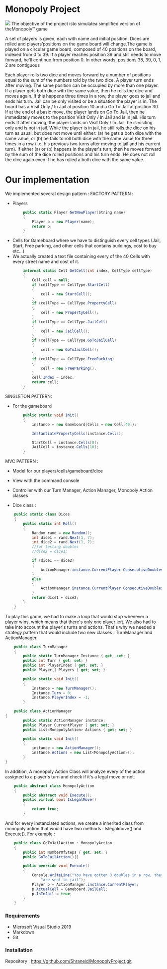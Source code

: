 # Monopoly Project 
![](http://c.shld.net/rpx/i/s/i/spin/10000351/prod_12303494912??hei=64&wid=64&qlt=50)
The objective of the project isto simulatea simplified version of theMonopoly™ game

A set of players is given, each with name and initial position. Dices are rolled and players’positions on the game board will change.The game is played on a circular game board, composed of 40 positions on the board, indexed from 0 to 39. If a player reaches position 39 and still needs to move forward, he'll continue from position 0. In other words, positions 38, 39, 0, 1, 2 are contiguous

Each player rolls two dice and moves forward by a number of positions equal to
the sum of the numbers told by the two dice.
A player turn ends after moving.
The same position can be occupied by more than one player.
If a player gets both dice with the same value, then he rolls the dice and moves
again. If this happens three times in a row, the player goes to jail and ends his
turn.
Jail can be only visited or be a situation the player is in. The board has a Visit
Only / In Jail at position 10 and a Go To Jail at position 30.
If at the end of a basic move, the player lands on Go To Jail, then he immediately
moves to the position Visit Only / In Jail and is in jail. His turn ends
If after moving, the player lands on Visit Only / In Jail, he is visiting only and is
not in jail.
While the player is in jail, he still rolls the dice on his turn as usual, but does not
move until either:
(a) he gets a both dice with the same value, or
(b) he fails to roll both dice with the same value for three times in a row (i.e. his
previous two turns after moving to jail and his current turn).
If either (a) or (b) happens in the player's turn, then he moves forward by the
sum of the dice rolled positions and his turn ends. He does not roll the dice again
even if he has rolled a both dice with the same value.
# Our implementation 
We implemented several design pattern : 
FACTORY PATTERN  :
* Players
```cs
        public static Player GetNewPlayer(String name)
        {
            Player p = new Player(name);
            return p;
        }
```
* Cells for Gameboard where we have to distinguish every cell types (Jail, Start, Free parking, and other cells that contains buildings, cost to buy etc...)
* We actually created a text file containing every of the 40 Cells with every street name and cost of it.
```cs
        internal static Cell GetCell(int index, CellType cellType)
        {
            Cell cell = null;
            if (cellType == CellType.StartCell)
            {
                cell = new StartCell();
            }
            if (cellType == CellType.PropertyCell)
            {
                cell = new PropertyCell();
            }
            if (cellType == CellType.JailCell)
            {
                cell = new JailCell();
            }
            if (cellType == CellType.GoToJailCell)
            {
                cell = new GoToJailCell();
            }
            if (cellType == CellType.FreeParking)
            {
                cell = new FreeParking();
            }
            cell.Index = index;
            return cell;
        }
```
SINGLETON PATTERN:
* For the gameboard 
```cs
        public static void Init()
        {
            instance = new Gameboard{Cells = new Cell[40]};

            InstantiatePropertyCells(instance.Cells);

            StartCell = instance.Cells[0];
            JailCell = instance.Cells[10];
        }
```
MVC PATTERN : 
* Model for our players/cells/gameboard/dice
* View with the command console
* Controller with our Turn Manager, Action Manager, Monopoly Action classes

* Dice class :
```cs
    public static class Dices
    {
        public static int Roll()
        {
            Random rand = new Random();
            int dice1 = rand.Next(1, 7);
            int dice2 = rand.Next(1, 7);
            //for testing doubles
            //dice2 = dice1;

            if (dice1 == dice2)
            {
                ActionManager.instance.CurrentPlayer.ConsecutiveDoubles++;
            }
            else
            {
                ActionManager.instance.CurrentPlayer.ConsecutiveDoubles = 0;
            }
            return dice1 + dice2;
        }
    }
```
To play this game, we had to make a loop that would stop whenever a player wins, which means that there's only one player left. 
We also had to take into account the player's turns and actions.
That's why we needed a strategy pattern that would include two new classes : TurnManager and ActionManager.
```cs
    public class TurnManager
    {
        public static TurnManager Instance { get; set; }
        public int Turn { get; set; }
        public int PlayerIndex { get; set; }
        public Player[] Players { get; set; }

        public static void Init()
        {
            Instance = new TurnManager();
            Instance.Turn = 0;
            Instance.PlayerIndex = -1;
        }
```
```cs
    public class ActionManager
{
        public static ActionManager instance;
        public Player CurrentPlayer { get; set; }
        public List<MonopolyAction> Actions { get; set; }

        public static void Init()
        {
            instance = new ActionManager();
            instance.Actions = new List<MonopolyAction>();
        }
}
```
In addition, A monopoly Action Class will analyze every of the action assigned to a player's turn and check if it's a legal move or not.
```cs
    public abstract class MonopolyAction
    {
        public abstract void Execute();
        public virtual bool IsLegalMove()
        {
            return true;
        }
```
And for every instanciated actions, we create a inherited class from monopoly action that would have two methods : Islegalmove() and Execute(). For example : 
```cs
    public class GoToJailAction : MonopolyAction
    {
        public int NumberOfSteps { get; set; }
        public GoToJailAction(){}

        public override void Execute()
        {
            Console.WriteLine("You have gotten 3 doubles in a row, therefore you are caught by the police and " +
                "are sent to jail");
            Player p = ActionManager.instance.CurrentPlayer;
            p.ActualCell = Gameboard.JailCell;
            p.IsInJail = true;
        }
    }
```

### Requirements 

* Microsoft Visual Studio 2019
* Markdown
* Git

### Installation
Repository : https://github.com/Shraneid/MonopolyProject.git


